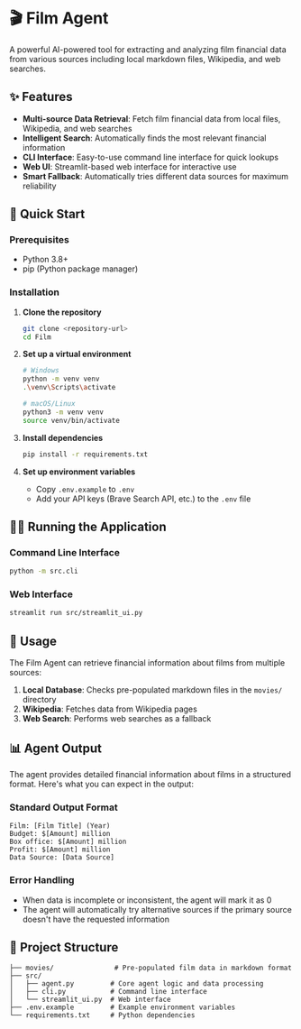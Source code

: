 # 🎬 Film Agent

A powerful AI-powered tool for extracting and analyzing film financial data from various sources including local markdown files, Wikipedia, and web searches.

## ✨ Features

- **Multi-source Data Retrieval**: Fetch film financial data from local files, Wikipedia, and web searches
- **Intelligent Search**: Automatically finds the most relevant financial information
- **CLI Interface**: Easy-to-use command line interface for quick lookups
- **Web UI**: Streamlit-based web interface for interactive use
- **Smart Fallback**: Automatically tries different data sources for maximum reliability

## 🚀 Quick Start

### Prerequisites
- Python 3.8+
- pip (Python package manager)

### Installation

1. **Clone the repository**
   ```bash
   git clone <repository-url>
   cd Film
   ```

2. **Set up a virtual environment**
   ```bash
   # Windows
   python -m venv venv
   .\venv\Scripts\activate
   
   # macOS/Linux
   python3 -m venv venv
   source venv/bin/activate
   ```

3. **Install dependencies**
   ```bash
   pip install -r requirements.txt
   ```

4. **Set up environment variables**
   - Copy `.env.example` to `.env`
   - Add your API keys (Brave Search API, etc.) to the `.env` file

## 🏃‍♂️ Running the Application

### Command Line Interface
```bash
python -m src.cli
```

### Web Interface
```bash
streamlit run src/streamlit_ui.py
```

## 🎯 Usage

The Film Agent can retrieve financial information about films from multiple sources:

1. **Local Database**: Checks pre-populated markdown files in the `movies/` directory
2. **Wikipedia**: Fetches data from Wikipedia pages
3. **Web Search**: Performs web searches as a fallback

## 📊 Agent Output

The agent provides detailed financial information about films in a structured format. Here's what you can expect in the output:

### Standard Output Format
```
Film: [Film Title] (Year)
Budget: $[Amount] million
Box office: $[Amount] million
Profit: $[Amount] million
Data Source: [Data Source]
```



### Error Handling
- When data is incomplete or inconsistent, the agent will mark it as 0
- The agent will automatically try alternative sources if the primary source doesn't have the requested information

## 📂 Project Structure

```
├── movies/               # Pre-populated film data in markdown format
├── src/
│   ├── agent.py         # Core agent logic and data processing
│   ├── cli.py           # Command line interface
│   └── streamlit_ui.py  # Web interface
├── .env.example         # Example environment variables
└── requirements.txt     # Python dependencies
```


